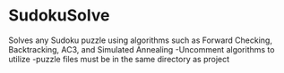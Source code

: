 # SudokuSolve
Solves any Sudoku puzzle using algorithms such as Forward Checking, Backtracking, AC3, and Simulated Annealing
-Uncomment algorithms to utilize
-puzzle files must be in the same directory as project
